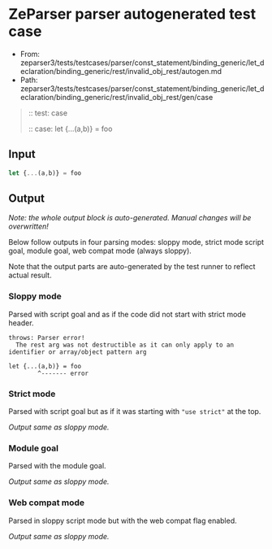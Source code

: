 # ZeParser parser autogenerated test case

- From: zeparser3/tests/testcases/parser/const_statement/binding_generic/let_declaration/binding_generic/rest/invalid_obj_rest/autogen.md
- Path: zeparser3/tests/testcases/parser/const_statement/binding_generic/let_declaration/binding_generic/rest/invalid_obj_rest/gen/case

> :: test: case
>
> :: case: let {...(a,b)} = foo

## Input


`````js
let {...(a,b)} = foo
`````

## Output

_Note: the whole output block is auto-generated. Manual changes will be overwritten!_

Below follow outputs in four parsing modes: sloppy mode, strict mode script goal, module goal, web compat mode (always sloppy).

Note that the output parts are auto-generated by the test runner to reflect actual result.

### Sloppy mode

Parsed with script goal and as if the code did not start with strict mode header.

`````
throws: Parser error!
  The rest arg was not destructible as it can only apply to an identifier or array/object pattern arg

let {...(a,b)} = foo
        ^------- error
`````

### Strict mode

Parsed with script goal but as if it was starting with `"use strict"` at the top.

_Output same as sloppy mode._

### Module goal

Parsed with the module goal.

_Output same as sloppy mode._

### Web compat mode

Parsed in sloppy script mode but with the web compat flag enabled.

_Output same as sloppy mode._
